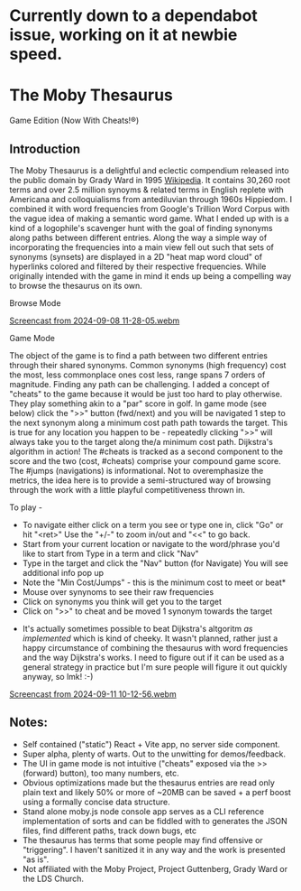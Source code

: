 # Currently down to a dependabot issue, working on it at newbie speed.

# The Moby Thesaurus
Game Edition (Now With Cheats!®)

## Introduction

The Moby Thesaurus is a delightful and eclectic compendium released into the public domain by Grady Ward in 1995 [Wikipedia](https://en.wikipedia.org/wiki/Moby_Project). It contains 30,260 root terms and over 2.5 million synoyms & related terms in English replete with Americana and colloquialisms from antediluvian through 1960s Hippiedom. I combined it with word frequencies from Google's Trillion Word Corpus with the vague idea of making a semantic word game. What I ended up with is a kind of a logophile's scavenger hunt with the goal of finding synonyms along paths between different entries. Along the way a simple way of incorporating the frequencies into a main view fell out such that sets of synonyms (synsets) are displayed in a 2D "heat map word cloud" of hyperlinks colored and filtered by their respective frequencies. While originally intended with the game in mind it ends up being a compelling way to browse the thesaurus on its own. 


Browse Mode

[Screencast from 2024-09-08 11-28-05.webm](https://github.com/user-attachments/assets/ec5e2382-704e-48db-9706-78494dec9873)

Game Mode

The object of the game is to find a path between two different entries through their shared synonyms. Common synonyms (high frequency) cost the most, less commonplace ones cost less, range spans 7 orders of magnitude. Finding any path can be challenging. I added a concept of "cheats" to the game because it would be just too hard to play otherwise. They play something akin to a "par" score in golf.  In game mode (see below) click the ">>" button (fwd/next) and you will be navigated 1 step to the next synonym along a minimum cost path path towards the target. This is true for any location you happen to be - repeatedly clicking ">>" will always take you to the target along the/a minimum cost path. Dijkstra's algorithm in action! The #cheats is tracked as a second component to the score and the two (cost, #cheats) comprise your compound game score. The #jumps (navigations) is informational. Not to overemphasize the metrics, the idea here is to provide a semi-structured way of browsing through the work with a little playful competitiveness thrown in. 


To play - 
- To navigate either click on a term you see or type one in, click "Go" or hit "\<ret\>" Use the "+/-" to zoom in/out and "<<" to go back.
- Start from your current location or navigate to the word/phrase you'd like to start from Type in a term and click "Nav"
- Type in the target and click the "Nav" button (for Navigate) You will see additional info pop up
- Note the "Min Cost/Jumps" - this is the minimum cost to meet or beat*
- Mouse over synynoms to see their raw frequencies
- Click on synonyms you think will get you to the target
- Click on ">>" to cheat and be moved 1 synonym towards the target

* It's actually sometimes possible to beat Dijkstra's altgoritm *as implemented* which is kind of cheeky. It wasn't planned, rather just a happy circumstance of combining the thesaurus with word frequencies and the way Dijkstra's works. I need to figure out if it can be used as a general strategy in practice but I'm sure people will figure it out quickly anyway, so lmk! :-) 

[Screencast from 2024-09-11 10-12-56.webm](https://github.com/user-attachments/assets/b022f348-5793-42c9-881f-3f6793020eee)

## Notes:
- Self contained ("static") React + Vite app, no server side component.
- Super alpha, plenty of warts. Out to the unwitting for demos/feedback.
- The UI in game mode is not intuitive ("cheats" exposed via the >> (forward) button), too many numbers, etc. 
- Obvious optimizations made but the thesaurus entries are read only plain text and likely 50% or more of ~20MB can be saved + a perf boost using a formally concise data structure.
- Stand alone moby.js node console app serves as a CLI reference implementation of sorts and can be fiddled with to generates the JSON files, find different paths, track down bugs, etc
- The thesaurus has terms that some people may find offensive or "triggering". I haven't sanitized it in any way and the work is presented "as is".
- Not affiliated with the Moby Project, Project Guttenberg, Grady Ward or the LDS Church.

  









